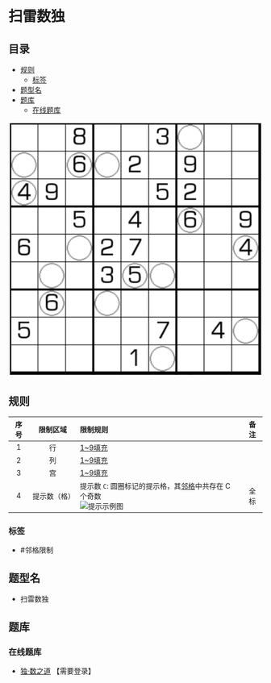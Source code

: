 # 扫雷数独
<!-- START doctoc generated TOC please keep comment here to allow auto update -->
<!-- DON'T EDIT THIS SECTION, INSTEAD RE-RUN doctoc TO UPDATE -->
## 目录

- [规则](#%E8%A7%84%E5%88%99)
  - [标签](#%E6%A0%87%E7%AD%BE)
- [题型名](#%E9%A2%98%E5%9E%8B%E5%90%8D)
- [题库](#%E9%A2%98%E5%BA%93)
  - [在线题库](#%E5%9C%A8%E7%BA%BF%E9%A2%98%E5%BA%93)

<!-- END doctoc generated TOC please keep comment here to allow auto update -->

![题](../../../../../images/sudoku/扫雷数独.png)

## 规则

| 序号  |  限制区域  | 限制规则                                             | 备注  |
|:---:|:------:|:-------------------------------------------------|:---:|
|  1  |   行    | [1~9填充]                                          |     |
|  2  |   列    | [1~9填充]                                          |     |
|  3  |   宫    | [1~9填充]                                          |     |
|  4  | 提示数（格） | 提示数 `C`: 圆圈标记的提示格，其[邻格]中共存在 C 个奇数<br/>![提示示例图]   | 全标  |

### 标签

- #邻格限制

## 题型名

- 扫雷数独

## 题库

### 在线题库

- [独·数之道](http://www.sudokufans.org.cn/lx/game.index.php?type=mine) 【需要登录】

[1~9填充]: ../../../../../rules.md#1to9填充

[邻格]: ../../../../../rules.md#邻格

[提示示例图]: http://www.sudokufans.org.cn/img/mine_memo.png
